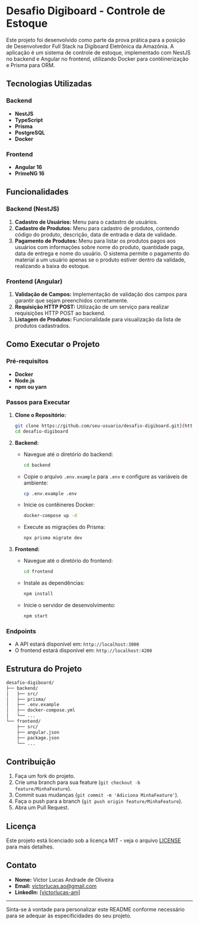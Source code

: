# Desafio Digiboard - Controle de Estoque

Este projeto foi desenvolvido como parte da prova prática para a posição de Desenvolvedor Full Stack na Digiboard Eletrônica da Amazônia. A aplicação é um sistema de controle de estoque, implementado com NestJS no backend e Angular no frontend, utilizando Docker para contêinerização e Prisma para ORM.

## Tecnologias Utilizadas

### Backend
- **NestJS**
- **TypeScript**
- **Prisma**
- **PostgreSQL**
- **Docker**

### Frontend
- **Angular 16**
- **PrimeNG 16**

## Funcionalidades

### Backend (NestJS)
1. **Cadastro de Usuários:** Menu para o cadastro de usuários.
2. **Cadastro de Produtos:** Menu para cadastro de produtos, contendo código do produto, descrição, data de entrada e data de validade.
3. **Pagamento de Produtos:** Menu para listar os produtos pagos aos usuários com informações sobre nome do produto, quantidade paga, data de entrega e nome do usuário. O sistema permite o pagamento do material a um usuário apenas se o produto estiver dentro da validade, realizando a baixa do estoque.

### Frontend (Angular)
1. **Validação de Campos:** Implementação de validação dos campos para garantir que sejam preenchidos corretamente.
2. **Requisição HTTP POST:** Utilização de um serviço para realizar requisições HTTP POST ao backend.
3. **Listagem de Produtos:** Funcionalidade para visualização da lista de produtos cadastrados.

## Como Executar o Projeto

### Pré-requisitos
- **Docker**
- **Node.js**
- **npm ou yarn**

### Passos para Executar

1. **Clone o Repositório:**
   ```bash
   git clone https://github.com/seu-usuario/desafio-digiboard.git](https://github.com/victorlucass/desafio-full-digiboard)
   cd desafio-digiboard
   ```

2. **Backend:**
   - Navegue até o diretório do backend:
     ```bash
     cd backend
     ```
   - Copie o arquivo `.env.example` para `.env` e configure as variáveis de ambiente:
     ```bash
     cp .env.example .env
     ```
   - Inicie os contêineres Docker:
     ```bash
     docker-compose up -d
     ```
   - Execute as migrações do Prisma:
     ```bash
     npx prisma migrate dev
     ```

3. **Frontend:**
   - Navegue até o diretório do frontend:
     ```bash
     cd frontend
     ```
   - Instale as dependências:
     ```bash
     npm install
     ```
   - Inicie o servidor de desenvolvimento:
     ```bash
     npm start
     ```

### Endpoints
- A API estará disponível em: `http://localhost:3000`
- O frontend estará disponível em: `http://localhost:4200`

## Estrutura do Projeto

```bash
desafio-digiboard/
├── backend/
│   ├── src/
│   ├── prisma/
│   ├── .env.example
│   ├── docker-compose.yml
│   └── ...
└── frontend/
    ├── src/
    ├── angular.json
    ├── package.json
    └── ...
```

## Contribuição

1. Faça um fork do projeto.
2. Crie uma branch para sua feature (`git checkout -b feature/MinhaFeature`).
3. Commit suas mudanças (`git commit -m 'Adiciona MinhaFeature'`).
4. Faça o push para a branch (`git push origin feature/MinhaFeature`).
5. Abra um Pull Request.

## Licença

Este projeto está licenciado sob a licença MIT - veja o arquivo [LICENSE](LICENSE) para mais detalhes.

## Contato

- **Nome:** Victor Lucas Andrade de Oliveira  
- **Email:** victorlucas.ao@gmail.com  
- **LinkedIn:** [[victorlucas-am]](https://www.linkedin.com/in/victorlucas-am/)

---

Sinta-se à vontade para personalizar este README conforme necessário para se adequar às especificidades do seu projeto.
